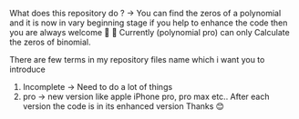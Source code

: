 What does this repository do ?
-> You can find the zeros of a polynomial and it is now in vary beginning stage if you help to enhance the code then you are always welcome 🙏 🤗 
Currently (polynomial pro) can only Calculate the zeros of binomial.

There are few terms in my repository files name which i want you to introduce 
1. Incomplete
-> Need to do a lot of things 
2. pro
-> new version like apple iPhone pro, pro max etc..
   After each version the code is in its enhanced version 
   Thanks 😊 
